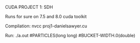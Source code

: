 CUDA PROJECT 1: SDH

Runs for sure on 7.5 and 8.0 cuda toolkit

Compilation: nvcc proj1-danielsawyer.cu

Run: ./a.out #PARTICLES(long long) #BUCKET-WIDTH.0(double)

